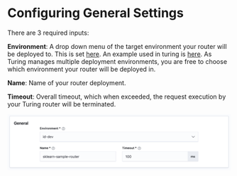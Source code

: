 # Configuring General Settings

There are 3 required inputs:

**Environment**: A drop down menu of the target environment your router will be deployed to. This is set [here](https://github.com/gojek/merlin/blob/main/charts/merlin/values.yaml#L102-L130). An example used in turing is [here](https://github.com/gojek/turing/blob/main/infra/docker-compose/dev/merlin/deployment-config.yaml). As Turing manages multiple deployment environments, you are free to choose which environment your router will be deployed in.

**Name**: Name of your router deployment.

**Timeout**: Overall timeout, which when exceeded, the request execution by your Turing router will be terminated.

![](../../.gitbook/assets/general_router_settings.png)
